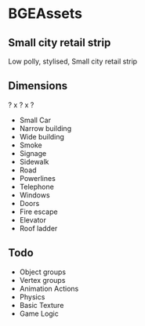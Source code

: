 # BGEAssets
## Small city retail strip

Low polly, stylised, Small city retail strip


## Dimensions
? x ? x ?

* Small Car
* Narrow building
* Wide building
* Smoke
* Signage
* Sidewalk
* Road
* Powerlines
* Telephone
* Windows
* Doors
* Fire escape
* Elevator
* Roof ladder


## Todo
* Object groups
* Vertex groups
* Animation Actions
* Physics
* Basic Texture
* Game Logic
